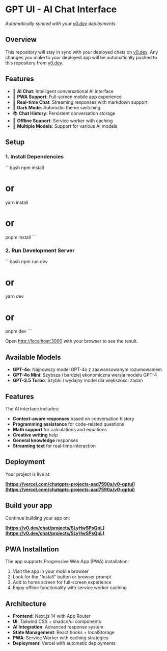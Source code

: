 # GPT UI - AI Chat Interface

*Automatically synced with your [v0.dev](https://v0.dev) deployments*

## Overview

This repository will stay in sync with your deployed chats on [v0.dev](https://v0.dev).
Any changes you make to your deployed app will be automatically pushed to this repository from [v0.dev](https://v0.dev).

## Features

- 🤖 **AI Chat**: Intelligent conversational AI interface
- 📱 **PWA Support**: Full-screen mobile app experience
- 💬 **Real-time Chat**: Streaming responses with markdown support
- 🌙 **Dark Mode**: Automatic theme switching
- 📚 **Chat History**: Persistent conversation storage
- 🔄 **Offline Support**: Service worker with caching
- 🎯 **Multiple Models**: Support for various AI models

## Setup

### 1. Install Dependencies

\`\`\`bash
npm install
# or
yarn install
# or
pnpm install
\`\`\`

### 2. Run Development Server

\`\`\`bash
npm run dev
# or
yarn dev
# or
pnpm dev
\`\`\`

Open [http://localhost:3000](http://localhost:3000) with your browser to see the result.

## Available Models

- **GPT-4o**: Najnowszy model GPT-4o z zaawansowanym rozumowaniem
- **GPT-4o Mini**: Szybsza i bardziej ekonomiczna wersja modelu GPT-4
- **GPT-3.5 Turbo**: Szybki i wydajny model dla większości zadań

## Features

The AI interface includes:
- **Context-aware responses** based on conversation history
- **Programming assistance** for code-related questions
- **Math support** for calculations and equations
- **Creative writing** help
- **General knowledge** responses
- **Streaming text** for real-time interaction

## Deployment

Your project is live at:

**[https://vercel.com/chatgpts-projects-aad7590a/v0-gptui](https://vercel.com/chatgpts-projects-aad7590a/v0-gptui)**

## Build your app

Continue building your app on:

**[https://v0.dev/chat/projects/SLyHwSPsQpL](https://v0.dev/chat/projects/SLyHwSPsQpL)**

## PWA Installation

The app supports Progressive Web App (PWA) installation:
1. Visit the app in your mobile browser
2. Look for the "Install" button or browser prompt
3. Add to home screen for full-screen experience
4. Enjoy offline functionality with service worker caching

## Architecture

- **Frontend**: Next.js 14 with App Router
- **UI**: Tailwind CSS + shadcn/ui components
- **AI Integration**: Advanced response system
- **State Management**: React hooks + localStorage
- **PWA**: Service Worker with caching strategies
- **Deployment**: Vercel with automatic deployments
